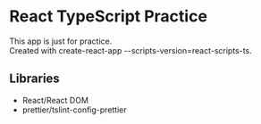 # React TypeScript Practice

This app is just for practice.  
Created with create-react-app --scripts-version=react-scripts-ts.

## Libraries

- React/React DOM
- prettier/tslint-config-prettier
